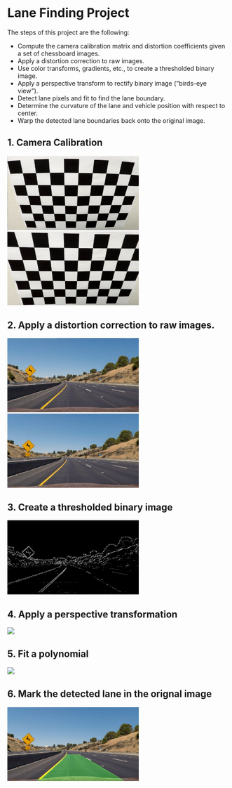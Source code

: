 
# Lane Finding Project

The steps of this project are the following:

* Compute the camera calibration matrix and distortion coefficients given a set of chessboard images.
* Apply a distortion correction to raw images.
* Use color transforms, gradients, etc., to create a thresholded binary image.
* Apply a perspective transform to rectify binary image ("birds-eye view").
* Detect lane pixels and fit to find the lane boundary.
* Determine the curvature of the lane and vehicle position with respect to center.
* Warp the detected lane boundaries back onto the original image.


## 1. Camera Calibration
<img src="./data/test_cal/test_image.jpg" width="300"> <img src="./data/test_cal/test_undist.jpg" width="300">

## 2. Apply a distortion correction to raw images.
<img src="./data/test_street_imgs/test2.jpg" width="300"> <img src="./data/output/undist/test2_undist.jpg" width="300">

## 3. Create a thresholded binary image
<img src="./data/output/binary/test2_binary.jpg" width="300">

## 4. Apply a perspective transformation
<img src="./data/output/bird_eye/test2_birdiew.jpg" width="300">

## 5. Fit a polynomial 
<img src="./data/output/poly/straight_lines1_poli.jpg" width="600">

## 6. Mark the detected lane in the orignal image
<img src="./data/output/lane/test2_lane.jpg" width="300">

